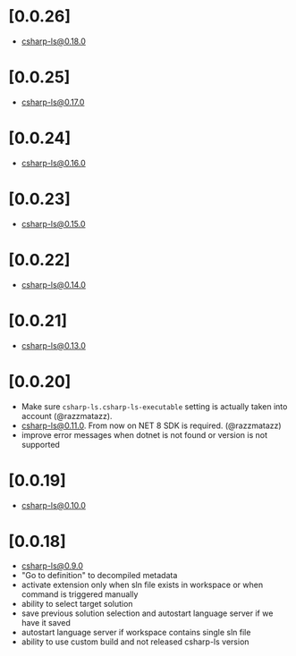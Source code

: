 # [0.0.26]
- [csharp-ls@0.18.0](https://github.com/razzmatazz/csharp-language-server/releases/tag/0.18.0)

# [0.0.25]
- [csharp-ls@0.17.0](https://github.com/razzmatazz/csharp-language-server/releases/tag/0.17.0)

# [0.0.24]
- [csharp-ls@0.16.0](https://github.com/razzmatazz/csharp-language-server/releases/tag/0.16.0)

# [0.0.23]
- [csharp-ls@0.15.0](https://github.com/razzmatazz/csharp-language-server/releases/tag/0.15.0)

# [0.0.22]
- [csharp-ls@0.14.0](https://github.com/razzmatazz/csharp-language-server/releases/tag/0.14.0)

# [0.0.21]
- [csharp-ls@0.13.0](https://github.com/razzmatazz/csharp-language-server/releases/tag/0.13.0)

# [0.0.20]
- Make sure `csharp-ls.csharp-ls-executable` setting is actually taken into account (@razzmatazz).
- [csharp-ls@0.11.0](https://github.com/razzmatazz/csharp-language-server/releases/tag/0.11.0). From now on NET 8 SDK is required. (@razzmatazz)
- improve error messages when dotnet is not found or version is not supported

# [0.0.19]
- [csharp-ls@0.10.0](https://github.com/razzmatazz/csharp-language-server/releases/tag/0.10.0)

# [0.0.18]
- [csharp-ls@0.9.0](https://github.com/razzmatazz/csharp-language-server/releases/tag/0.9.0)
- "Go to definition" to decompiled metadata
- activate extension only when sln file exists in workspace or when command is triggered manually
- ability to select target solution
- save previous solution selection and autostart language server if we have it saved
- autostart language server if workspace contains single sln file
- ability to use custom build and not released csharp-ls version
